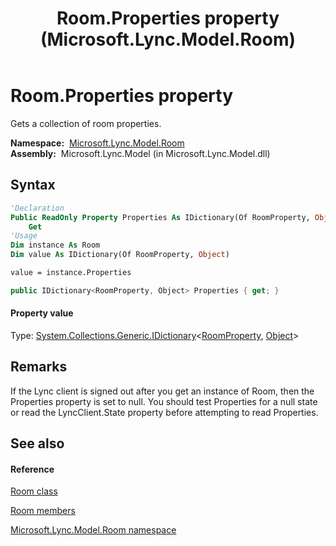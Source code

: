 ﻿---
title: Room.Properties property  (Microsoft.Lync.Model.Room)
TOCTitle: 'Properties property '
ms:assetid: P:Microsoft.Lync.Model.Room.Room.Properties_DI_3_UC_OCS14MrefLyncWPF
ms:mtpsurl: https://msdn.microsoft.com/en-us/library/microsoft.lync.model.room.room.properties_di_3_uc_ocs14mreflyncwpf(v=office.15)
ms:contentKeyID: 48598691
ms.date: 07/28/2014
mtps_version: v=office.15
f1_keywords:
- Microsoft.Lync.Model.Room.Room.Properties
dev_langs:
- CSharp
- JScript
- VB
- other
---

# Room.Properties property

Gets a collection of room properties.

**Namespace:**  [Microsoft.Lync.Model.Room](microsoft-lync-model-room-namespace_2.md)  
**Assembly:**  Microsoft.Lync.Model (in Microsoft.Lync.Model.dll)

## Syntax

``` vb
'Declaration
Public ReadOnly Property Properties As IDictionary(Of RoomProperty, Object)
    Get
'Usage
Dim instance As Room
Dim value As IDictionary(Of RoomProperty, Object)

value = instance.Properties
```

``` csharp
public IDictionary<RoomProperty, Object> Properties { get; }
```

#### Property value

Type: [System.Collections.Generic.IDictionary](http://msdn2.microsoft.com/en-us/library/s4ys34ea)\<[RoomProperty](roomproperty-enumeration-microsoft-lync-model-room_2.md), [Object](http://msdn2.microsoft.com/en-us/library/e5kfa45b)\>  

## Remarks

If the Lync client is signed out after you get an instance of Room, then the Properties property is set to null. You should test Properties for a null state or read the LyncClient.State property before attempting to read Properties.

## See also

#### Reference

[Room class](room-class-microsoft-lync-model-room_2.md)

[Room members](room-members-microsoft-lync-model-room_2.md)

[Microsoft.Lync.Model.Room namespace](microsoft-lync-model-room-namespace_2.md)

